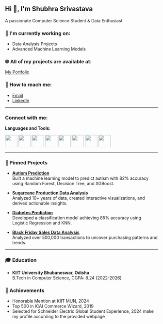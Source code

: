 ## Hi 👋, I'm Shubhra Srivastava

A passionate Computer Science Student & Data Enthusiast

### 🚀 I'm currently working on:
- Data Analysis Projects
- Advanced Machine Learning Models

### 🌐 All of my projects are available at:
[My Portfolio](https://shubhra27ssportfolio.netlify.app/)

### 📧 How to reach me:
- [Email](mailto:shubhra27.ss@gmail.com)
- [LinkedIn](https://linkedin.com/in/shubhra-srivastava-a4a8ba247)

---

### Connect with me:

**Languages and Tools:**

<img src="https://cdn.jsdelivr.net/gh/devicons/devicon/icons/python/python-original.svg" width="40"/>
<img src="https://cdn.jsdelivr.net/gh/devicons/devicon/icons/c/c-original.svg" width="40"/>
<img src="https://cdn.jsdelivr.net/gh/devicons/devicon/icons/mysql/mysql-original.svg" width="40"/>
<img src="https://cdn.jsdelivr.net/gh/devicons/devicon/icons/html5/html5-original.svg" width="40"/>
<img src="https://cdn.jsdelivr.net/gh/devicons/devicon/icons/css3/css3-original.svg" width="40"/>
<img src="https://cdn.jsdelivr.net/gh/devicons/devicon/icons/bootstrap/bootstrap-original.svg" width="40"/>
<img src="https://cdn.jsdelivr.net/gh/devicons/devicon/icons/git/git-original.svg" width="40"/>
<img src="https://cdn.jsdelivr.net/gh/devicons/devicon/icons/jupyter/jupyter-original.svg" width="40"/>

---

### 📁 Pinned Projects

- **[Autism Prediction](#)**  
  Built a machine learning model to predict autism with 82% accuracy using Random Forest, Decision Tree, and XGBoost.

- **[Sugarcane Production Data Analysis](#)**  
  Analyzed 10+ years of data, created interactive visualizations, and derived actionable insights.

- **[Diabetes Prediction](#)**  
  Developed a classification model achieving 85% accuracy using Logistic Regression and KNN.

- **[Black Friday Sales Data Analysis](#)**  
  Analyzed over 500,000 transactions to uncover purchasing patterns and trends.

---

### 🎓 Education
- **KIIT University Bhubaneswar, Odisha**  
  B.Tech in Computer Science, CGPA: 8.24 (2022-2026)

### 🌟 Achievements
- Honorable Mention at KIIT MUN, 2024
- Top 500 in ICAI Commerce Wizard, 2019
- Selected for Schneider Electric Global Student Experience, 2024
make my profile according to the provided webpage
